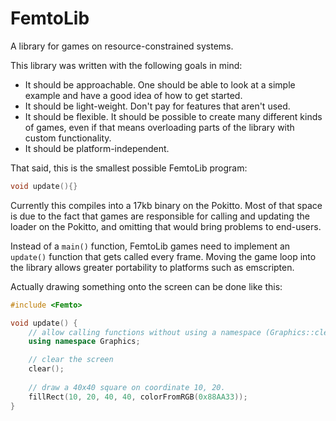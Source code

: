 # FemtoLib

A library for games on resource-constrained systems.

This library was written with the following goals in mind:
- It should be approachable. One should be able to look at a simple example and have a good idea of how to get started.
- It should be light-weight. Don't pay for features that aren't used.
- It should be flexible. It should be possible to create many different kinds of games, even if that means overloading parts of the library with custom functionality.
- It should be platform-independent.

That said, this is the smallest possible FemtoLib program:
```cpp
void update(){}
```

Currently this compiles into a 17kb binary on the Pokitto. Most of that space is due to the fact that games are responsible for calling and updating the loader on the Pokitto, and omitting that would bring problems to end-users.

Instead of a `main()` function, FemtoLib games need to implement an `update()` function that gets called every frame. Moving the game loop into the library allows greater portability to platforms such as emscripten.

Actually drawing something onto the screen can be done like this:
```cpp
#include <Femto>

void update() {
    // allow calling functions without using a namespace (Graphics::clear())
    using namespace Graphics;

    // clear the screen
    clear();
    
    // draw a 40x40 square on coordinate 10, 20.
    fillRect(10, 20, 40, 40, colorFromRGB(0x88AA33));
}
```

